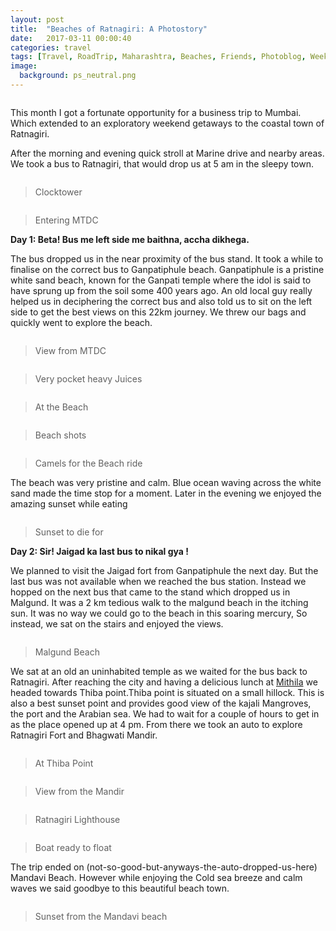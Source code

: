 ```yaml
---
layout: post
title:  "Beaches of Ratnagiri: A Photostory"
date:   2017-03-11 00:00:40
categories: travel
tags: [Travel, RoadTrip, Maharashtra, Beaches, Friends, Photoblog, WeekendDiaries]
image:
  background: ps_neutral.png
---
```


<img src="http://i.imgur.com/2VJnxpp.jpg" alt="">

This month I got a fortunate opportunity for a business trip to Mumbai. Which extended to an exploratory weekend getaways to the coastal town of Ratnagiri.

After the morning and evening quick stroll at Marine drive and nearby areas. We took a bus to Ratnagiri, that would drop us at 5 am in the sleepy town.

<img src="http://i.imgur.com/DrcbXtb.jpg" alt="">

>Clocktower

<img src="http://i.imgur.com/9znO4TM.jpg" alt="">

>Entering MTDC

**Day 1: Beta! Bus me left side me baithna, accha dikhega.**

The bus dropped us in the near proximity of the bus stand. It took a while to finalise on the correct bus to Ganpatiphule beach. Ganpatiphule is a pristine white sand beach, known for the Ganpati temple where the idol is said to have sprung up from the soil some 400 years ago. An old local guy really helped us in deciphering the correct bus and also told us to sit on the left side to get the best views on this 22km journey. We threw our bags and quickly went to explore the beach.

<img src="http://i.imgur.com/BktZC14.jpg" alt="">

>View from MTDC

<img src="http://i.imgur.com/gwe5lF8.jpg" alt="">

>Very pocket heavy Juices

<img src="http://i.imgur.com/1BirGgU.jpg" alt="">

>At the Beach

<img src="http://i.imgur.com/FzJlwMp.jpg" alt="">

>Beach shots

<img src="http://i.imgur.com/nGY0azF.jpg" alt="">

>Camels for the Beach ride

The beach was very pristine and calm. Blue ocean waving across the white sand made the time stop for a moment. Later in the evening we enjoyed the amazing sunset while eating 

<img src="http://i.imgur.com/LX8vpsd.jpg" alt="">

>Sunset to die for

**Day 2: Sir! Jaigad ka last bus to nikal gya !**

We planned to visit the Jaigad fort from Ganpatiphule the next day. But the last bus was not available when we reached the bus station. Instead we hopped on the next bus that came to the stand which dropped us in Malgund. It was a 2 km tedious walk to the malgund beach in the itching sun.
It was no way we could go to the beach in this soaring mercury, So instead, we sat on the stairs and enjoyed the views.

<img src="http://i.imgur.com/u8iiGIE.jpg" alt="">

>Malgund Beach

We sat at an old an uninhabited temple as we waited for the bus back to Ratnagiri. After reaching the city and having a delicious lunch at <a href ="https://www.facebook.com/pages/Hotel-Mithila/415963098438875">Mithila</a> we headed towards Thiba point.Thiba point is situated on a small hillock. This is also a best sunset point and provides good view of the kajali Mangroves, the port and the Arabian sea. We had to wait for a couple of hours to get in as the place opened up at 4 pm. From there we took an auto to explore Ratnagiri Fort and Bhagwati Mandir. 

<img src="http://i.imgur.com/wXsYAiV.jpg" alt="">

>At Thiba Point

<img src="http://i.imgur.com/Bfd0vdT.jpg" alt="">

>View from the Mandir

<img src="http://i.imgur.com/8p62Rv0.jpg" alt="">

>Ratnagiri Lighthouse

<img src="http://i.imgur.com/aGt64Z3.jpg" alt="">

> Boat ready to float

The trip ended on (not-so-good-but-anyways-the-auto-dropped-us-here) Mandavi Beach. However while enjoying the Cold sea breeze and calm waves we said goodbye to this beautiful beach town.


<img src="http://i.imgur.com/6cB7ol4.jpg" alt="">

>Sunset from the Mandavi beach


